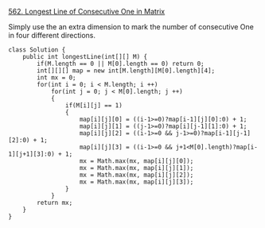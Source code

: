 [562. Longest Line of Consecutive One in Matrix](https://leetcode.com/problems/longest-line-of-consecutive-one-in-matrix/submissions/)

Simply use the an extra dimension to mark the number of consecutive One in four different directions.

```
class Solution {
    public int longestLine(int[][] M) {
        if(M.length == 0 || M[0].length == 0) return 0;
        int[][][] map = new int[M.length][M[0].length][4];
        int mx = 0;
        for(int i = 0; i < M.length; i ++)
            for(int j = 0; j < M[0].length; j ++)
            {
                if(M[i][j] == 1)
                {
                    map[i][j][0] = ((i-1>=0)?map[i-1][j][0]:0) + 1;
                    map[i][j][1] = ((j-1>=0)?map[i][j-1][1]:0) + 1;
                    map[i][j][2] = ((i-1>=0 && j-1>=0)?map[i-1][j-1][2]:0) + 1;
                    map[i][j][3] = ((i-1>=0 && j+1<M[0].length)?map[i-1][j+1][3]:0) + 1;
                    mx = Math.max(mx, map[i][j][0]);
                    mx = Math.max(mx, map[i][j][1]);
                    mx = Math.max(mx, map[i][j][2]);
                    mx = Math.max(mx, map[i][j][3]);
                }
            }
        return mx;
    }
}
```
